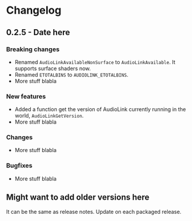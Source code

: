 # Changelog
## 0.2.5 - Date here
### Breaking changes
- Renamed `AudioLinkAvailableNonSurface` to `AudioLinkAvailable`. It supports surface shaders now.
- Renamed `ETOTALBINS` to `AUDIOLINK_ETOTALBINS`.
- More stuff blabla
### New features
- Added a function get the version of AudioLink currently running in the world, `AudioLinkGetVersion`.
- More stuff blabla
### Changes
- More stuff blabla
### Bugfixes
- More stuff blabla

##  Might want to add older versions here
It can be the same as release notes. Update on each packaged release.